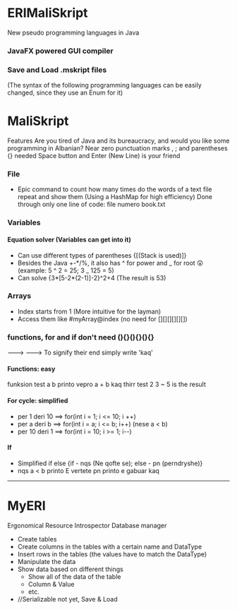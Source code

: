 # ERIMaliSkript
New pseudo programming languages in Java

### JavaFX powered GUI compiler
### Save and Load .mskript files
(The syntax of the following programming languages can be easily changed, since they use an Enum for it)
# MaliSkript
Features
Are you tired of Java and its bureaucracy, and would you like some programming in Albanian?
Near zero punctuation marks , ; and parentheses {}[]() needed
Space button and Enter (New Line) is your friend


### File
- Epic command to count how many times do the words of a text file repeat and show them (Using a HashMap for high efficiency)
Done through only one line of code: file numero book.txt

### Variables
#### Equation solver (Variables can get into it)
- Can use different types of parentheses {[(Stack is used)]}
- Besides the Java +-*/%, it also has ^ for power and _ for root 😲 (example: 5 ^ 2 = 25; 3 _ 125 = 5)
- Can solve {3*[5-2*(2-1)]-2}^2+4 (The result is 53)



### Arrays
- Index starts from 1 (More intuitive for the layman)
- Access them like #myArray@index (no need for [][][][][][])

### functions, for and if don't need (){}(){}(){}
---> 
---> To signify their end simply write 'kaq'
#### Functions: easy
funksion test a b
printo vepro a + b
kaq
thirr test 2 3
~ 5 is the result
#### For cycle: simplified
- per 1 deri 10 ==> for(int i = 1; i <= 10; i ++)
- per a deri b ==> for(int i = a; i <= b; i++) (nese a < b)
- per 10 deri 1 ==> for(int i = 10; i >= 1; i--)
#### If
- Simplified if else {if - nqs (Ne qofte se); else - pn (perndryshe)}
- nqs a < b
  printo E vertete
  pn
  printo e gabuar
  kaq
---------------------------------------------------
# MyERI
Ergonomical Resource Introspector
Database manager

- Create tables
- Create columns in the tables with a certain name and DataType
- Insert rows in the tables (the values have to match the DataType)
- Manipulate the data
- Show data based on different things
  - Show all of the data of the table
  - Column & Value
  - etc.
- //Serializable not yet, Save & Load
